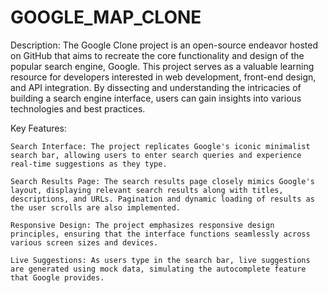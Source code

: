# GOOGLE_MAP_CLONE
Description:
The Google Clone project is an open-source endeavor hosted on GitHub that aims to recreate the core functionality and design of the popular search engine, Google. This project serves as a valuable learning resource for developers interested in web development, front-end design, and API integration. By dissecting and understanding the intricacies of building a search engine interface, users can gain insights into various technologies and best practices.

Key Features:

    Search Interface: The project replicates Google's iconic minimalist search bar, allowing users to enter search queries and experience real-time suggestions as they type.

    Search Results Page: The search results page closely mimics Google's layout, displaying relevant search results along with titles, descriptions, and URLs. Pagination and dynamic loading of results as the user scrolls are also implemented.

    Responsive Design: The project emphasizes responsive design principles, ensuring that the interface functions seamlessly across various screen sizes and devices.

    Live Suggestions: As users type in the search bar, live suggestions are generated using mock data, simulating the autocomplete feature that Google provides.
